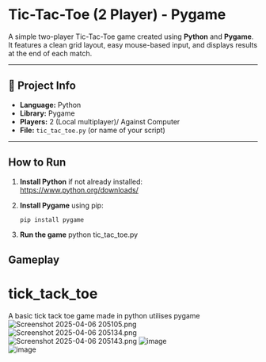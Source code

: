 
# Tic-Tac-Toe (2 Player) - Pygame

A simple two-player Tic-Tac-Toe game created using **Python** and **Pygame**. It features a clean grid layout, easy mouse-based input, and displays results at the end of each match.

---

## 📁 Project Info

- **Language:** Python
- **Library:** Pygame
- **Players:** 2 (Local multiplayer)/ Against Computer
- **File:** `tic_tac_toe.py` (or name of your script)

---

## How to Run

1. **Install Python** if not already installed:  
   https://www.python.org/downloads/

2. **Install Pygame** using pip:
   ```bash
   pip install pygame

3. **Run the game** 
python tic_tac_toe.py

## Gameplay
# tick_tack_toe
 A basic tick tack toe game made in python utilises pygame
![Screenshot 2025-04-06 205105.png](Screenshot%202025-04-06%20205105.png)
![Screenshot 2025-04-06 205134.png](Screenshot%202025-04-06%20205134.png)
![Screenshot 2025-04-06 205143.png](Screenshot%202025-04-06%20205143.png)
![image](https://github.com/user-attachments/assets/4620a2c8-29b8-46da-b5ec-a3a22f45abe4) <br>
![image](https://github.com/user-attachments/assets/e6ceffc2-bb9d-47d8-a459-6d19332fb86b) <br> 
